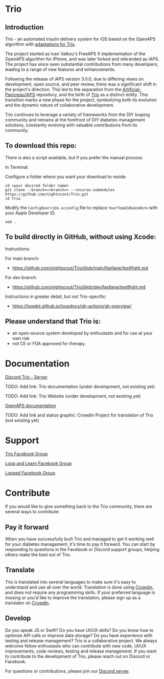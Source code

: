 # Trio

## Introduction

Trio - an automated insulin delivery system for iOS based on the OpenAPS algorithm with [adaptations for Trio](https://github.com/nightscout/trio-oref).

The project started as Ivan Valkou's FreeAPS X implementation of the OpenAPS algorithm for iPhone, and was later forked and rebranded as iAPS. The project has since seen substantial contributions from many developers, leading to a range of new features and enhancements.

Following the release of iAPS version 3.0.0, due to differing views on development, open source, and peer review, there was a significant shift in the project's direction. This led to the separation from the [Artificial-Pancreas/iAPS](https://github.com/Artificial-Pancreas/iAPS) repository, and the birth of [Trio](https://github.com/nightscout/Trio.git) as a distinct entity. This transition marks a new phase for the project, symbolizing both its evolution and the dynamic nature of collaborative development.

Trio continues to leverage a variety of frameworks from the DIY looping community and remains at the forefront of DIY diabetes management solutions, constantly evolving with valuable contributions from its community.

## To download this repo:

There is also a script available, but if you prefer the manual process:

In Terminal:

Configure a folder where you want your download to reside:

```
cd <your desired folder name>
git clone --branch=<<branch>> --recurse-submodules https://github.com/nightscout/Trio.git
cd Trio
```

Modify the `ConfigOverride.xcconfig` file to replace `YourTeamIdGoesHere` with your Apple Developer ID.

```
xed .
```

## To build directly in GitHub, without using Xcode:

Instructions:

For main branch:
* https://github.com/nightscout/Trio/blob/main/fastlane/testflight.md   

For dev branch:
* https://github.com/nightscout/Trio/blob/dev/fastlane/testflight.md   

Instructions in greater detail, but not Trio-specific:  
* https://loopkit.github.io/loopdocs/gh-actions/gh-overview/

## Please understand that Trio is:
- an open-source system developed by enthusiasts and for use at your own risk
- not CE or FDA approved for therapy.


# Documentation

[Discord Trio - Server ](https://discord.gg/KepAG6RdYZ)

TODO: Add link: Trio documentation (under development, not existing yet)

TODO: Add link: Trio Website (under development, not existing yet)

[OpenAPS documentation](https://openaps.readthedocs.io/en/latest/)

TODO: Add link and status graphic: Crowdin Project for translation of Trio (not existing yet)

# Support

[Trio Facebook Group](https://m.facebook.com/groups/1351938092206709/)

[Loop and Learn Facebook Group](https://m.facebook.com/groups/LOOPandLEARN/)

[Looped Facebook Group](https://m.facebook.com/groups/TheLoopedGroup/)

# Contribute

If you would like to give something back to the Trio community, there are several ways to contribute:

## Pay it forward
When you have successfully built Trio and managed to get it working well for your diabetes management, it's time to pay it forward. 
You can start by responding to questions in the Facebook or Discord support groups, helping others make the best out of Trio.

## Translate
Trio is translated into several languages to make sure it's easy to understand and use all over the world. 
Translation is done using [Crowdin](https://crowdin.com/project/trio), and does not require any programming skills.
If your preferred language is missing or you'd like to improve the translation, please sign up as a translator on [Crowdin](https://crowdin.com/project/trio).

## Develop
Do you speak JS or Swift? Do you have UI/UX skills? Do you know how to optimize API calls or improve data storage? Do you have experience with testing and release management?
Trio is a collaborative project. We always welcome fellow enthusiasts who can contribute with new code, UI/UX improvements, code reviews, testing and release management.
If you want to contribute to the development of Trio, please reach out on Discord or Facebook.

For questions or contributions, please join our [Discord server](https://discord.gg/KepAG6RdYZ).
